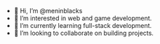 - 👋 Hi, I’m @meninblacks
- 👀 I’m interested in web and game development.
- 🌱 I’m currently learning full-stack development.
- 💞️ I’m looking to collaborate on building projects.
  

<!---
meninblacks/meninblacks is a ✨ special ✨ repository because its `README.md` (this file) appears on your GitHub profile.
You can click the Preview link to take a look at your changes.
--->
